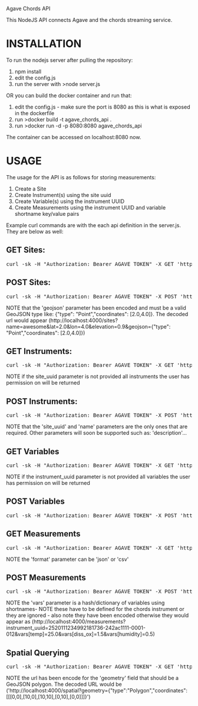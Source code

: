 Agave Chords API

This NodeJS API connects Agave and the chords streaming service.


# INSTALLATION
To run the nodejs server after pulling the repository:

1. npm install
2. edit the config.js
3. run the server with >node server.js

OR you can build the docker container and run that:

1. edit the config.js - make sure the port is 8080 as this is what is exposed in the dockerfile
2. run >docker build -t agave_chords_api .
3. run >docker run -d -p 8080:8080 agave_chords_api

The container can be accessed on localhost:8080 now.


# USAGE

The usage for the API is as follows for storing measurements:

1. Create a Site
2. Create Instrument(s) using the site uuid
3. Create Variable(s) using the instrument UUID
4. Create Measurements using the instrument UUID and variable shortname key/value pairs

Example curl commands are with the each api definition in the server.js. They are below as well:

## GET Sites:

<pre>curl -sk -H "Authorization: Bearer AGAVE_TOKEN" -X GET 'http://localhost:4000/sites'</pre>


## POST Sites:

<pre>curl -sk -H "Authorization: Bearer AGAVE_TOKEN" -X POST 'http://localhost:4000/sites?name=awesome&lat=2.0&lon=4.0&elevation=0.9&geojson=%7B%22type%22%3A%20%22Point%22%2C%22coordinates%22%3A%20%5B2.0%2C4.0%5D%7D'</pre>

NOTE that the 'geojson' parameter has been encoded and must be a valid GeoJSON type like: {"type": "Point","coordinates": [2.0,4.0]}.  The decoded url would appear (http://localhost:4000/sites?name=awesome&lat=2.0&lon=4.0&elevation=0.9&geojson={"type": "Point","coordinates": [2.0,4.0]})

## GET Instruments:

<pre>curl -sk -H "Authorization: Bearer AGAVE_TOKEN" -X GET 'http://localhost:4000/instruments?site_uuid=6162433366031330840-242ac1111-0001-012'</pre>

NOTE if the site_uuid parameter is not provided all instruments the user has permission on will be returned

## POST Instruments:

<pre>curl -sk -H "Authorization: Bearer AGAVE_TOKEN" -X POST 'http://localhost:4000/instruments?site_uuid=569912752204485096-242ac1112-0001-012&name=Excellent'</pre>

NOTE that the 'site_uuid' and 'name' parameters are the only ones that are required.  Other parameters will soon be supported such as: 'description'...

## GET Variables

<pre>curl -sk -H "Authorization: Bearer AGAVE_TOKEN" -X GET 'http://localhost:4000/variables?instrument_uuid=7363236815187734040-242ac1111-0001-012'</pre>

NOTE if the instrument_uuid parameter is not provided all variables the user has permission on will be returned

## POST Variables

<pre>curl -sk -H "Authorization: Bearer AGAVE_TOKEN" -X POST 'http://localhost:4000/variables?instrument_uuid=7363236815187734040-242ac1111-0001-012&name=Awesome&shortname=aw&units=blargs&units_abbrv=blgs'</pre>

## GET Measurements

<pre>curl -sk -H "Authorization: Bearer AGAVE_TOKEN" -X GET 'http://localhost:4000/measurements?instrument_uuid=2520111234992181736-242ac1111-0001-012&format=csv'</pre>

NOTE the 'format' parameter can be 'json' or 'csv'

## POST Measurements

<pre>curl -sk -H "Authorization: Bearer AGAVE_TOKEN" -X POST 'http://localhost:4000/measurements?instrument_uuid=2520111234992181736-242ac1111-0001-012&vars%5Btemp%5D=25.0&vars%5Bdiss_ox%5D=1.5&vars%5Bhumidity%5D=0.5'</pre>

NOTE the 'vars' parameter is a hash/dictionary of variables using shortnames- NOTE these have to be defined for the chords instrument or they are ignored - also note they have been encoded otherwise they would appear as (http://localhost:4000/measurements?instrument_uuid=2520111234992181736-242ac1111-0001-012&vars[temp]=25.0&vars[diss_ox]=1.5&vars[humidity]=0.5)

## Spatial Querying

<pre>curl -sk -H "Authorization: Bearer AGAVE_TOKEN" -X GET 'http://localhost:4000/spatial?geometry=%7B%22type%22%3A%22Polygon%22%2C%22coordinates%22%3A%5B%5B%5B0%2C0%5D%2C%5B10%2C0%5D%2C%5B10%2C10%5D%2C%5B0%2C10%5D%2C%5B0%2C0%5D%5D%5D%7D'</pre>

NOTE the url has been encode for the 'geometry' field that should be a GeoJSON polygon. The decoded URL would be ('http://localhost:4000/spatial?geometry={"type":"Polygon","coordinates":[[[0,0],[10,0],[10,10],[0,10],[0,0]]]}')
